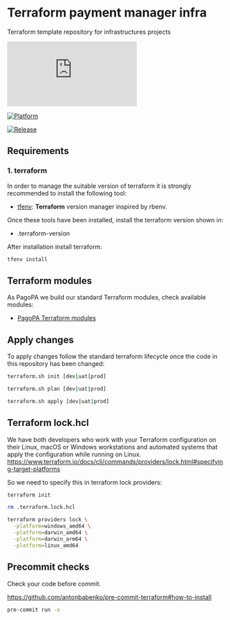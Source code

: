 # Terraform payment manager infra

Terraform template repository for infrastructures projects

[![Build Status](https://dev.azure.com/sia-dds/pm-iac-projects/_apis/build/status/pm-infra/pm-infra.deploy?repoName=pagopa%2Fpm-infra&branchName=main)](https://dev.azure.com/sia-dds/pm-iac-projects/_build/latest?definitionId=61&repoName=pagopa%2Fpm-infra&branchName=main)

[![Platform](https://img.shields.io/badge/Microsoft_Azure-0089D6?style=for-the-badge&logo=microsoft-azure&logoColor=white)](https://img.shields.io/badge/Microsoft_Azure-0089D6?style=for-the-badge&logo=microsoft-azure&logoColor=white)

[![Release](https://badgen.net/badge/release/v1.0.1/green?icon=azurepipelines)](https://badgen.net/badge/:subject/:status/:color?icon=github)

## Requirements

### 1. terraform

In order to manage the suitable version of terraform it is strongly recommended to install the following tool:

- [tfenv](https://github.com/tfutils/tfenv): **Terraform** version manager inspired by rbenv.

Once these tools have been installed, install the terraform version shown in:

- .terraform-version

After installation install terraform:

```sh
tfenv install
```

## Terraform modules

As PagoPA we build our standard Terraform modules, check available modules:

- [PagoPA Terraform modules](https://github.com/search?q=topic%3Aterraform-modules+org%3Apagopa&type=repositories)

## Apply changes

To apply changes follow the standard terraform lifecycle once the code in this repository has been changed:

```sh
terraform.sh init [dev|uat|prod]

terraform.sh plan [dev|uat|prod]

terraform.sh apply [dev|uat|prod]
```

## Terraform lock.hcl

We have both developers who work with your Terraform configuration on their Linux, macOS or Windows workstations and automated systems that apply the configuration while running on Linux.
https://www.terraform.io/docs/cli/commands/providers/lock.html#specifying-target-platforms

So we need to specify this in terraform lock providers:

```sh
terraform init

rm .terraform.lock.hcl

terraform providers lock \
  -platform=windows_amd64 \
  -platform=darwin_amd64 \
  -platform=darwin_arm64 \
  -platform=linux_amd64
```

## Precommit checks

Check your code before commit.

https://github.com/antonbabenko/pre-commit-terraform#how-to-install

```sh
pre-commit run -a
```
